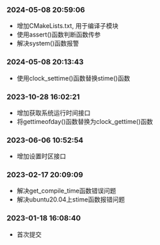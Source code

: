 ### 2024-05-08 20:59:06

- 增加CMakeLists.txt, 用于编译子模块
- 使用assert()函数判断函数传参
- 解决system()函数报警

### 2024-05-08 20:13:43

- 使用clock_settime()函数替换stime()函数

### 2023-10-28 16:02:21

- 增加获取系统运行时间接口
- 将gettimeofday()函数替换为clock_gettime()函数

### 2023-06-06 10:52:54

- 增加设置时区接口

### 2023-02-17 20:09:09

- 解决get_compile_time函数错误问题
- 解决ubuntu20.04上stime函数报错问题

### 2023-01-18 16:08:40

- 首次提交
